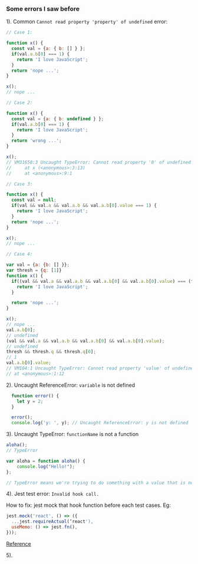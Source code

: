 ### Some errors I saw before

1). Common `Cannot read property 'property' of undefined` error:

```js
// Case 1:

function x() {
  const val = {a: { b: [] } };
  if(val.a.b[0] === 1) {
    return 'I love JavaScript';
  }
  return 'nope ...';
}

x();
// nope ...

// Case 2:

function x() {
  const val = {a: { b: undefined } };
  if(val.a.b[0] === 1) {
    return 'I love JavaScript';
  }
  return 'wrong ...';
}

x();
// VM31650:3 Uncaught TypeError: Cannot read property '0' of undefined
//     at x (<anonymous>:3:13)
//     at <anonymous>:9:1

// Case 3:

function x() {
  const val = null;
  if(val && val.a && val.a.b && val.a.b[0].value === 1) {
    return 'I love JavaScript';
  }
  return 'nope ...';
}

x();
// nope ...

// Case 4:

var val = {a: {b: [] }};
var thresh = {q: [1]}
function x() {
  if((val && val.a && val.a.b && val.a.b[0] && val.a.b[0].value) === (thresh && thresh.q && thresh.q[0])) {
    return 'I love JavaScript';
  }

  return 'nope ...';
}

x();
// nope ...
val.a.b[0];
// undefined
(val && val.a && val.a.b && val.a.b[0] && val.a.b[0].value);
// undefined
thresh && thresh.q && thresh.q[0];
// 1
val.a.b[0].value;
// VM104:1 Uncaught TypeError: Cannot read property 'value' of undefined
// at <anonymous>:1:12
```


2). Uncaught ReferenceError: `variable` is not defined

```js
  function error() {
    let y = 2;
  }

  error();
  console.log('y: ', y); // Uncaught ReferenceError: y is not defined
```


3). Uncaught TypeError: `functionName` is not a function

```js
aloha();
// TypeError

var aloha = function aloha() {
    console.log("Hello!");
};

// TypeError means we're trying to do something with a value that is not allowed
```


4). Jest test error: `Invalid hook call.`

How to fix: jest mock that hook function before each test cases. Eg: 

```js
jest.mock('react', () => ({
  ...jest.requireActual(‘react'),
  useMemo: () => jest.fn(),
}));
```

<a href="https://stackoverflow.com/questions/62360926/invalid-hook-call-when-mocking-react-hoc-with-jest" target="_blank">Reference</a>


5).
